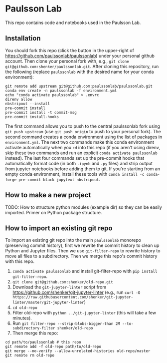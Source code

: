 # Paulsson Lab
This repo contains code and notebooks used in the Paulsson Lab.

## Installation
You should fork this repo (click the button in the upper-right of https://github.com/paulssonlab/paulssonlab) under your personal github account. Then clone your personal fork with, e.g., `git clone git@github.com:shenker/paulssonlab.git`. After cloning this repository, run the following (replace `paulssonlab` with the desired name for your conda environment):
```
git remote add upstream git@github.com:paulssonlab/paulssonlab.git
conda env create -n paulssonlab -f environment.yml
echo "conda activate paulssonlab" > .envrc
direnv allow
nbstripout --install
pre-commit install
pre-commit install -t commit-msg
pre-commit install-hooks
```

The first command allows you to push to the central paulssonlab fork using `git push upstream` (use `git push origin` to push to your personal fork). The second command creates a conda environment using the list of packages in `environment.yml`. The next two commands make this conda environment activate automatically when you `cd` into this repo (if you aren't using direnv, skip these two commands and run an explicit `conda activate paulssonlab` instead). The last four commands set up the pre-commit hooks that automatically format code (in both `.ipynb` and `.py` files) and strip output from jupyter notebooks before adding them to git. If you're starting from an empty conda environment, install these tools with `conda install -c conda-forge pre-commit black jupytext nbstripout`.

## How to make a new project
TODO: How to structure python modules (example dir) so they can be easily imported. Primer on Python package structure.

## How to import an existing git repo
To import an existing git repo into the main `paulssonlab` monorepo (preserving commit history), first we rewrite the commit history to clean up Python and Jupyter files. Then we use `git-filter-repo` to rewrite history to move all files to a subdirectory. Then we merge this repo's commit history with this repo.
1. `conda activate paulssonlab` and install git-filter-repo with `pip install git-filter-repo`.
2. `git clone git@github.com:shenker/old-repo.git`
3. Download the `git-jupyter-linter` script from https://github.com/shenker/git-jupyter-linter (e.g., run `curl -O https://raw.githubusercontent.com/shenker/git-jupyter-linter/master/git-jupyter-linter`)
4. `cd old-repo`
5. Filter old-repo with `python ../git-jupyter-linter` (this will take a few minutes).
6. Run `git filter-repo --strip-blobs-bigger-than 2M --to-subdirectory-filter shenker/old-repo`
5. Then merge this repo:
```
cd path/to/paulssonlab # this repo
git remote add -f old-repo path/to/old-repo
git merge --no-verify --allow-unrelated-histories old-repo/master
git remote rm old-repo
```
